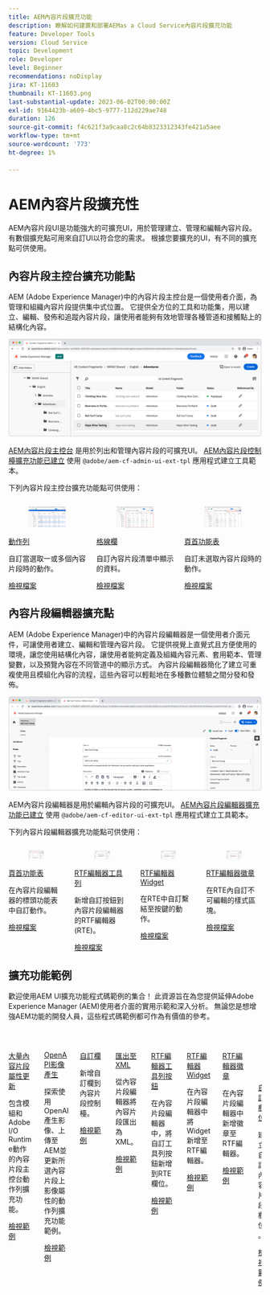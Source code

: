 ```yaml
---
title: AEM內容片段擴充功能
description: 瞭解如何建置和部署AEMas a Cloud Service內容片段擴充功能
feature: Developer Tools
version: Cloud Service
topic: Development
role: Developer
level: Beginner
recommendations: noDisplay
jira: KT-11603
thumbnail: KT-11603.png
last-substantial-update: 2023-06-02T00:00:00Z
exl-id: 9164423b-a609-4bc5-9777-112d229ae748
duration: 126
source-git-commit: f4c621f3a9caa8c2c64b8323312343fe421a5aee
workflow-type: tm+mt
source-wordcount: '773'
ht-degree: 1%

---
```


# AEM內容片段擴充性

AEM內容片段UI是功能強大的可擴充UI，用於管理建立、管理和編輯內容片段。 有數個擴充點可用來自訂UI以符合您的需求。 根據您要擴充的UI，有不同的擴充點可供使用。

## 內容片段主控台擴充功能點

AEM (Adobe Experience Manager)中的內容片段主控台是一個使用者介面，為管理和組織內容片段提供集中式位置。 它提供全方位的工具和功能集，用以建立、編輯、發佈和追蹤內容片段，讓使用者能夠有效地管理各種管道和接觸點上的結構化內容。

![內容片段主控台](./assets/overview/cfc.png)

[AEM內容片段主控台](https://experienceleague.adobe.com/docs/experience-manager-cloud-service/content/sites/administering/content-fragments/content-fragments-console.html) 是用於列出和管理內容片段的可擴充UI。 [AEM內容片段控制檯擴充功能已建立](https://developer.adobe.com/uix/docs/services/aem-cf-console-admin/code-generation) 使用 `@adobe/aem-cf-admin-ui-ext-tpl` 應用程式建立工具範本。

下列內容片段主控台擴充功能點可供使用：

<div class="columns is-multiline">
      <div class="column is-half-tablet is-half-desktop is-one-third-widescreen" aria-label="Action bar">
        <div class="card" style="height: 100%">
          <div class="card-image">
            <figure class="image is-16by9">
              <a href="https://developer.adobe.com/uix/docs/services/aem-cf-console-admin/api/action-bar/" title="動作列" tabindex="-1" target="_blank" rel="referrer">
                <img class="is-bordered-r-small" src="./assets/overview/cfc-action-bar.png" alt="動作列">
              </a>
            </figure>
          </div>
          <div class="card-content is-padded-small">
            <div class="content">
              <p class="headline is-size-6 has-text-weight-bold"><a href="https://developer.adobe.com/uix/docs/services/aem-cf-console-admin/api/action-bar/" title="動作列" target="_blank" rel="referrer">動作列</a></p>
              <p class="is-size-6">自訂當選取一或多個內容片段時的動作。</p>
              <a href="https://developer.adobe.com/uix/docs/services/aem-cf-console-admin/api/action-bar/" class="spectrum-Button spectrum-Button--outline spectrum-Button--primary spectrum-Button--sizeM" target="_blank" rel="referrer">
                <span class="spectrum-Button-label has-no-wrap has-text-weight-bold">檢視檔案</span>
              </a>
            </div>
          </div>
        </div>
      </div>
  <div class="column is-half-tablet is-half-desktop is-one-third-widescreen" aria-label="Grid columns">
    <div class="card" style="height: 100%">
      <div class="card-image">
        <figure class="image is-16by9">
          <a href="https://developer.adobe.com/uix/docs/services/aem-cf-console-admin/api/grid-columns/" title="格線欄" tabindex="-1" target="_blank" rel="referrer">
            <img class="is-bordered-r-small" src="./assets/overview/cfc-grid-columns.png" alt="格線欄">
          </a>
        </figure>
      </div>
      <div class="card-content is-padded-small">
        <div class="content">
          <p class="headline is-size-6 has-text-weight-bold"><a href="https://developer.adobe.com/uix/docs/services/aem-cf-console-admin/api/grid-columns/" title="格線欄" target="_blank" rel="referrer">格線欄</a></p>
          <p class="is-size-6">自訂內容片段清單中顯示的資料。</p>
          <a href="https://developer.adobe.com/uix/docs/services/aem-cf-console-admin/api/grid-columns/" class="spectrum-Button spectrum-Button--outline spectrum-Button--primary spectrum-Button--sizeM" target="_blank" rel="referrer">
            <span class="spectrum-Button-label has-no-wrap has-text-weight-bold">檢視檔案</span>
          </a>
        </div>
      </div>
    </div>
  </div>
  <div class="column is-half-tablet is-half-desktop is-one-third-widescreen" aria-label="Header menu">
    <div class="card" style="height: 100%">
      <div class="card-image">
        <figure class="image is-16by9">
          <a href="https://developer.adobe.com/uix/docs/services/aem-cf-console-admin/api/header-menu/" title="頁首功能表" tabindex="-1" target="_blank" rel="referrer">
            <img class="is-bordered-r-small" src="./assets/overview/cfc-header-menu.png" alt="頁首功能表">
          </a>
        </figure>
      </div>
      <div class="card-content is-padded-small">
        <div class="content">
          <p class="headline is-size-6 has-text-weight-bold"><a href="https://developer.adobe.com/uix/docs/services/aem-cf-console-admin/api/header-menu/" title="頁首功能表" target="_blank" rel="referrer">頁首功能表</a></p>
          <p class="is-size-6">自訂未選取內容片段時的動作。</p>
          <a href="https://developer.adobe.com/uix/docs/services/aem-cf-console-admin/api/header-menu/" class="spectrum-Button spectrum-Button--outline spectrum-Button--primary spectrum-Button--sizeM" target="_blank" rel="referrer">
            <span class="spectrum-Button-label has-no-wrap has-text-weight-bold">檢視檔案</span>
          </a>
        </div>
      </div>
    </div>
  </div>  
</div>

## 內容片段編輯器擴充點

AEM (Adobe Experience Manager)中的內容片段編輯器是一個使用者介面元件，可讓使用者建立、編輯和管理內容片段。 它提供視覺上直覺式且方便使用的環境，讓您使用結構化內容，讓使用者能夠定義及組織內容元素、套用範本、管理變數，以及預覽內容在不同管道中的顯示方式。 內容片段編輯器簡化了建立可重複使用且模組化內容的流程，這些內容可以輕鬆地在多種數位體驗之間分發和發佈。

![內容片段編輯器](./assets/overview/cfe.png)

AEM內容片段編輯器是用於編輯內容片段的可擴充UI。 [AEM內容片段編輯器擴充功能已建立](https://developer.adobe.com/uix/docs/services/aem-cf-editor/code-generation/) 使用 `@adobe/aem-cf-editor-ui-ext-tpl` 應用程式建立工具範本。

下列內容片段編輯器擴充功能點可供使用：

<div class="columns is-multiline">
    <div class="column is-half-tablet is-half-desktop is-one-third-widescreen" aria-label="Header menu">
      <div class="card" style="height: 100%">
        <div class="card-image">
          <figure class="image is-16by9">
            <a href="https://developer.adobe.com/uix/docs/services/aem-cf-editor/api/header-menu" title="頁首功能表" tabindex="-1" target="_blank" rel="referrer">
              <img class="is-bordered-r-small" src="./assets/overview/cfe-header-menu.png" alt="頁首功能表">
            </a>
          </figure>
        </div>
        <div class="card-content is-padded-small">
          <div class="content">
            <p class="headline is-size-6 has-text-weight-bold"><a href="https://developer.adobe.com/uix/docs/services/aem-cf-editor/api/header-menu/" title="頁首功能表" target="_blank" rel="referrer">頁首功能表</a></p>
            <p class="is-size-6">在內容片段編輯器的標頭功能表中自訂動作。</p>
            <a href="https://developer.adobe.com/uix/docs/services/aem-cf-editor/api/header-menu" class="spectrum-Button spectrum-Button--outline spectrum-Button--primary spectrum-Button--sizeM" target="_blank" rel="referrer">
              <span class="spectrum-Button-label has-no-wrap has-text-weight-bold">檢視檔案</span>
            </a>
          </div>
        </div>
      </div>
    </div>
  <div class="column is-half-tablet is-half-desktop is-one-third-widescreen" aria-label="Rich Text Editor toolbar">
    <div class="card" style="height: 100%">
      <div class="card-image">
        <figure class="image is-16by9">
          <a href="https://developer.adobe.com/uix/docs/services/aem-cf-editor/api/rte-toolbar/" title="RTF編輯器工具列" tabindex="-1" target="_blank" rel="referrer">
            <img class="is-bordered-r-small" src="./assets/overview/cfe-rte-toolbar.png" alt="RTF編輯器工具列">
          </a>
        </figure>
      </div>
      <div class="card-content is-padded-small">
        <div class="content">
          <p class="headline is-size-6 has-text-weight-bold"><a href="https://developer.adobe.com/uix/docs/services/aem-cf-editor/api/rte-toolbar/" title="RTF編輯器工具列"  target="_blank" rel="referrer">RTF編輯器工具列</a></p>
          <p class="is-size-6">新增自訂按鈕到內容片段編輯器的RTF編輯器(RTE)。</p>
          <a href="https://developer.adobe.com/uix/docs/services/aem-cf-editor/api/rte-toolbar/" class="spectrum-Button spectrum-Button--outline spectrum-Button--primary spectrum-Button--sizeM" target="_blank" rel="referrer">
            <span class="spectrum-Button-label has-no-wrap has-text-weight-bold">檢視檔案</span>
          </a>
        </div>
      </div>
    </div>
  </div>

<div class="column is-half-tablet is-half-desktop is-one-third-widescreen" aria-label="Rich Text Editor widgets">
    <div class="card" style="height: 100%">
      <div class="card-image">
        <figure class="image is-16by9">
          <a href="https://developer.adobe.com/uix/docs/services/aem-cf-editor/api/rte-widgets/" title="RTF編輯器Widget" tabindex="-1"  target="_blank" rel="referrer">
            <img class="is-bordered-r-small" src="./assets/overview/cfe-rte-widgets.png" alt="RTF編輯器Widget">
          </a>
        </figure>
      </div>
      <div class="card-content is-padded-small">
        <div class="content">
          <p class="headline is-size-6 has-text-weight-bold"><a href="https://developer.adobe.com/uix/docs/services/aem-cf-editor/api/rte-widgets/" title="RTF編輯器Widget" target="_blank" rel="referrer">RTF編輯器Widget</a></p>
          <p class="is-size-6">在RTE中自訂繫結至按鍵的動作。</p>
          <a href="https://developer.adobe.com/uix/docs/services/aem-cf-editor/api/rte-widgets/" class="spectrum-Button spectrum-Button--outline spectrum-Button--primary spectrum-Button--sizeM" target="_blank" rel="referrer">
            <span class="spectrum-Button-label has-no-wrap has-text-weight-bold">檢視檔案</span>
          </a>
        </div>
      </div>
    </div>
  </div>
  <div class="column is-half-tablet is-half-desktop is-one-third-widescreen" aria-label="Rich Text Editor badges">
    <div class="card" style="height: 100%">
      <div class="card-image">
        <figure class="image is-16by9">
          <a href="https://developer.adobe.com/uix/docs/services/aem-cf-editor/api/rte-badges/" title="RTF編輯器徽章" tabindex="-1" target="_blank" rel="referrer">
            <img class="is-bordered-r-small" src="./assets/overview/cfe-rte-badges.png" alt="RTF編輯器徽章">
          </a>
        </figure>
      </div>
      <div class="card-content is-padded-small">
        <div class="content">
          <p class="headline is-size-6 has-text-weight-bold"><a href="https://developer.adobe.com/uix/docs/services/aem-cf-editor/api/rte-badges/ " title="RTF編輯器徽章" target="_blank" rel="referrer">RTF編輯器徽章</a></p>
          <p class="is-size-6">在RTE內自訂不可編輯的樣式區塊。</p>
          <a href="https://developer.adobe.com/uix/docs/services/aem-cf-editor/api/rte-badges/" class="spectrum-Button spectrum-Button--outline spectrum-Button--primary spectrum-Button--sizeM" target="_blank" rel="referrer">
            <span class="spectrum-Button-label has-no-wrap has-text-weight-bold">檢視檔案</span>
          </a>
        </div>
      </div>
    </div>
  </div>
</div>

## 擴充功能範例

歡迎使用AEM UI擴充功能程式碼範例的集合！ 此資源旨在為您提供延伸Adobe Experience Manager (AEM)使用者介面的實用示範和深入分析。 無論您是想增強AEM功能的開發人員，這些程式碼範例都可作為有價值的參考。

<div class="columns is-multiline">
  <div class="column is-half-tablet is-half-desktop is-one-third-widescreen" aria-label="Bulk property update">
    <div class="card" style="height: 100%">
      <div class="card-image">
        <figure class="image is-16by9">
          <a href="./examples/console-bulk-property-update.md" title="大量屬性更新" tabindex="-1">
            <img class="is-bordered-r-small" src="./assets/../examples/assets/bulk-property-update/card.png" alt="大量屬性更新">
          </a>
        </figure>
      </div>
      <div class="card-content is-padded-small">
        <div class="content">
          <p class="headline is-size-6 has-text-weight-bold"><a href="./examples/console-bulk-property-update.md" title="大量屬性更新">大量內容片段屬性更新</a></p>
          <p class="is-size-6">包含模組和Adobe I/O Runtime動作的內容片段主控台動作列擴充功能。</p>
          <a href="./examples/console-bulk-property-update.md" class="spectrum-Button spectrum-Button--outline spectrum-Button--primary spectrum-Button--sizeM">
            <span class="spectrum-Button-label has-no-wrap has-text-weight-bold">檢視範例</span>
          </a>
        </div>
      </div>
    </div>
  </div>
  <div class="column is-half-tablet is-half-desktop is-one-third-widescreen" aria-label="OpenAI-based image generation and upload to AEM extension">
        <div class="card" style="height: 100%">
            <div class="card-image">
                <figure class="image is-16by9">
                    <a href="./examples/console-image-generation-and-image-upload.md" title="OpenAI型影像產生並上傳至AEM擴充功能" tabindex="-1">
                        <img class="is-bordered-r-small" src="./examples/assets/digital-image-generation/card.png" alt="OpenAI型影像產生並上傳至AEM擴充功能">
                    </a>
                </figure>
            </div>
            <div class="card-content is-padded-small">
                <div class="content">
                    <p class="headline is-size-6 has-text-weight-bold"><a href="./examples/console-image-generation-and-image-upload.md" title="OpenAI型影像產生並上傳至AEM擴充功能">OpenAPI影像產生</a></p>
                    <p class="is-size-6">探索使用OpenAI產生影像、上傳至AEM並更新所選內容片段上影像屬性的動作列擴充功能範例。</p>
                    <a href="./examples/console-image-generation-and-image-upload.md" class="spectrum-Button spectrum-Button--outline spectrum-Button--primary spectrum-Button--sizeM">
                        <span class="spectrum-Button-label has-no-wrap has-text-weight-bold">檢視範例</span>
                    </a>
                </div>
            </div>
        </div>
    </div>    
  <div class="column is-half-tablet is-half-desktop is-one-third-widescreen" aria-label="Custom columns">
    <div class="card" style="height: 100%">
      <div class="card-image">
        <figure class="image is-16by9">
          <a href="./examples/custom-grid-columns.md" title="自訂欄" tabindex="-1">
            <img class="is-bordered-r-small" src="./examples/assets/custom-grid-columns/card.png" alt="自訂欄">
          </a>
        </figure>
      </div>
      <div class="card-content is-padded-small">
        <div class="content">
          <p class="headline is-size-6 has-text-weight-bold"><a href="./examples/custom-grid-columns.md" title="自訂欄">自訂欄</a></p>
          <p class="is-size-6">新增自訂欄到內容片段控制檯。</p>
          <a href="./examples/custom-grid-columns.md" class="spectrum-Button spectrum-Button--outline spectrum-Button--primary spectrum-Button--sizeM">
            <span class="spectrum-Button-label has-no-wrap has-text-weight-bold">檢視範例</span>
          </a>
        </div>
      </div>
    </div>
  </div>    
  <div class="column is-half-tablet is-half-desktop is-one-third-widescreen" aria-label="Export to XML">
    <div class="card" style="height: 100%">
      <div class="card-image">
        <figure class="image is-16by9">
          <a href="./examples/editor-export-to-xml.md" title="匯出至XML" tabindex="-1">
            <img class="is-bordered-r-small" src="./examples/assets/export-to-xml/card.png" alt="匯出至XML">
          </a>
        </figure>
      </div>
      <div class="card-content is-padded-small">
        <div class="content">
          <p class="headline is-size-6 has-text-weight-bold"><a href="./examples/editor-export-to-xml.md" title="匯出至XML">匯出至XML</a></p>
          <p class="is-size-6">從內容片段編輯器將內容片段匯出為XML。</p>
          <a href="./examples/editor-export-to-xml.md" class="spectrum-Button spectrum-Button--outline spectrum-Button--primary spectrum-Button--sizeM">
            <span class="spectrum-Button-label has-no-wrap has-text-weight-bold">檢視範例</span>
          </a>
        </div>
      </div>
    </div>
  </div>    
  <div class="column is-half-tablet is-half-desktop is-one-third-widescreen" aria-label="Rich Text Editor toolbar button">
    <div class="card" style="height: 100%">
      <div class="card-image">
        <figure class="image is-16by9">
          <a href="./examples/editor-rte-toolbar.md" title="RTF編輯器工具列按鈕" tabindex="-1">
            <img class="is-bordered-r-small" src="./examples/assets/rte/rte-toolbar-card.png" alt="RTF編輯器工具列按鈕">
          </a>
        </figure>
      </div>
      <div class="card-content is-padded-small">
        <div class="content">
          <p class="headline is-size-6 has-text-weight-bold"><a href="./examples/editor-rte-toolbar.md" title="RTF編輯器工具列按鈕">RTF編輯器工具列按鈕</a></p>
          <p class="is-size-6">在內容片段編輯器中，將自訂工具列按鈕新增到RTE欄位。</p>
          <a href="./examples/editor-rte-toolbar.md" class="spectrum-Button spectrum-Button--outline spectrum-Button--primary spectrum-Button--sizeM">
            <span class="spectrum-Button-label has-no-wrap has-text-weight-bold">檢視範例</span>
          </a>
        </div>
      </div>
    </div>
  </div>   
  <div class="column is-half-tablet is-half-desktop is-one-third-widescreen" aria-label="Rich Text Editor Widget">
    <div class="card" style="height: 100%">
      <div class="card-image">
        <figure class="image is-16by9">
          <a href="./examples/editor-rte-widget.md" title="RTF編輯器Widget" tabindex="-1">
            <img class="is-bordered-r-small" src="./examples/assets/rte/rte-widget-card.png" alt="RTF編輯器Widget">
          </a>
        </figure>
      </div>
      <div class="card-content is-padded-small">
        <div class="content">
          <p class="headline is-size-6 has-text-weight-bold"><a href="./examples/editor-rte-toolbar.md" title="RTF編輯器Widget">RTF編輯器Widget</a></p>
          <p class="is-size-6">在內容片段編輯器中將Widget新增至RTF編輯器。</p>
          <a href="./examples/editor-rte-widget.md" class="spectrum-Button spectrum-Button--outline spectrum-Button--primary spectrum-Button--sizeM">
            <span class="spectrum-Button-label has-no-wrap has-text-weight-bold">檢視範例</span>
          </a>
        </div>
      </div>
    </div>
  </div>   
  <div class="column is-half-tablet is-half-desktop is-one-third-widescreen" aria-label="Rich Text Editor Badge">
    <div class="card" style="height: 100%">
      <div class="card-image">
        <figure class="image is-16by9">
          <a href="./examples/editor-rte-badges.md" title="RTF編輯器徽章" tabindex="-1">
            <img class="is-bordered-r-small" src="./examples/assets/rte/rte-badge-card.png" alt="RTF編輯器徽章">
          </a>
        </figure>
      </div>
      <div class="card-content is-padded-small">
        <div class="content">
          <p class="headline is-size-6 has-text-weight-bold"><a href="./examples/editor-rte-badges.md" title="RTF編輯器徽章">RTF編輯器徽章</a></p>
          <p class="is-size-6">在內容片段編輯器中新增徽章至RTF編輯器。</p>
          <a href="./examples/editor-rte-badges.md" class="spectrum-Button spectrum-Button--outline spectrum-Button--primary spectrum-Button--sizeM">
            <span class="spectrum-Button-label has-no-wrap has-text-weight-bold">檢視範例</span>
          </a>
        </div>
      </div>
    </div>
  </div>

<div class="column is-half-tablet is-half-desktop is-one-third-widescreen" aria-label="Custom fields">
    <div class="card" style="height: 100%">
      <div class="card-image">
        <figure class="image is-16by9">
          <a href="./examples/editor-custom-field.md" title="自訂欄位" tabindex="-1">
            <img class="is-bordered-r-small" src="https://video.tv.adobe.com/v/3427585?format=jpeg" alt="自訂欄位">
          </a>
        </figure>
      </div>
      <div class="card-content is-padded-small">
        <div class="content">
          <p class="headline is-size-6 has-text-weight-bold"><a href="./examples/editor-custom-field.md" title="自訂欄位">自訂欄位</a></p>
          <p class="is-size-6">建立自訂內容片段欄位。</p>
          <a href="./examples/editor-custom-field.md" class="spectrum-Button spectrum-Button--outline spectrum-Button--primary spectrum-Button--sizeM">
            <span class="spectrum-Button-label has-no-wrap has-text-weight-bold">檢視範例</span>
          </a>
        </div>
      </div>
    </div>
  </div> 
</div>
